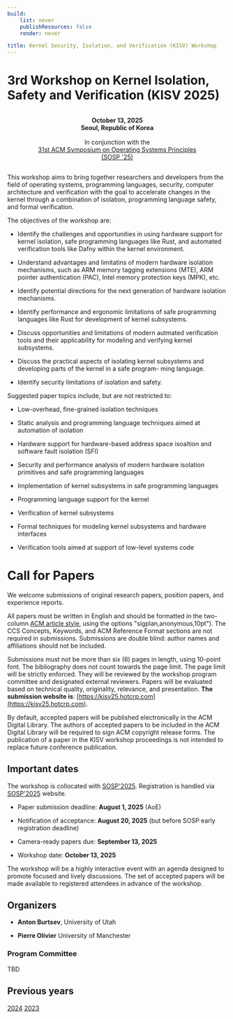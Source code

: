 ```yaml
---
build:
    list: never
    publishResources: false
    render: never

title: Kernel Security, Isolation, and Verification (KISV) Workshop
---
```


# 3rd Workshop on Kernel Isolation, Safety and Verification (KISV 2025)

<style>
.box {
    border-radius: 0.5em;
}

.dark .box {
    border-radius: 0.5em;
}

.important {
    text-align: center;
    padding-top: 1em;
    padding-bottom: 1em;
    line-height: 120%;
    font-size: 100%;
    margin: 0 auto;
}

.width50 {
    width: 80%;
}
</style>

<div class="important box width50">
    <b>October 13, 2025<br>
    Seoul, Republic of Korea<br><br></b>
    In conjunction with the<br>
    <a href="https://sigops.org/s/conferences/sosp/2025/">31st ACM Symposium on Operating Systems Principles (SOSP '25)</a>
</div>

This workshop aims to bring together researchers and developers from the field of
operating systems, programming languages, security, computer architecture and
verification with the goal to accelerate changes in the kernel through a
combination of isolation, programming language safety, and formal verification.

The objectives of the workshop are:

* Identify the challenges and opportunities in using hardware support for
kernel isolation, safe programming languages like Rust, and automated
verification tools like Dafny within the kernel environment.

* Understand advantages and limitatins of modern hardware isolation mechanisms,
such as ARM memory tagging extensions (MTE), ARM pointer authentication (PAC),
Intel memory protection keys (MPK), etc.

* Identify potential directions for the next generation of hardware isolation
  mechanisms.

* Identify performance and ergonomic limitations of safe programming languages
  like Rust for development of kernel subsystems.

* Discuss opportunities and limitations of modern autmated verification tools
  and their applicability for modeling and verifying kernel subsystems.

* Discuss the practical aspects of isolating kernel subsystems and developing
  parts of the kernel in a safe program- ming language.

* Identify security limitations of isolation and safety.

Suggested paper topics include, but are not restricted to:

* Low-overhead, fine-grained isolation techniques

* Static analysis and programming language techniques aimed at automation of
  isolation

* Hardware support for hardware-based address space isoaltion and software
  fault isolation (SFI)

* Security and performance analysis of modern hardware isolation primitives and
  safe programming languages

* Implementation of kernel subsystems in safe programming languages

* Programming language support for the kernel

* Verification of kernel subsystems

* Formal techniques for modeling kernel subsystems and hardware interfaces

* Verification tools aimed at support of low-level systems code


# Call for Papers

We welcome submissions of original research papers, position papers, and
experience reports.

All papers must be written in English and should be formatted in the two-column
[ACM article style](https://www.acm.org/publications/proceedings-template/),
using the options "sigplan,anonymous,10pt"). The CCS Concepts, Keywords, and
ACM Reference Format sections are not required in submissions. Submissions are
double blind: author names and affiliations should not be included.

Submissions must not be more than six (6) pages in length, using 10-point font.
The bibliography does not count towards the page limit. The page limit will be
strictly enforced. They will be reviewed by the workshop program committee and
designated external reviewers. Papers will be evaluated based on technical
quality, originality, relevance, and presentation. **The submission website is**:
[https://kisv25.hotcrp.com](https://kisv25.hotcrp.com).

By default, accepted papers will be published electronically in the ACM Digital
Library. The authors of accepted papers to be included in the ACM Digital
Library will be required to sign ACM copyright release forms. The publication
of a paper in the KISV workshop proceedings is not intended to replace future
conference publication. 

## Important dates

The workshop is collocated with [SOSP'2025](https://sigops.org/s/conferences/sosp/2025/).
Registration is handled via [SOSP'2025](https://sigops.org/s/conferences/sosp/2025/) website.

* Paper submission deadline: **August 1, 2025** (AoE)

* Notification of acceptance: **August 20, 2025** (but before SOSP early registration deadline)

* Camera-ready papers due: **September 13, 2025**

* Workshop date: **October 13, 2025**

The workshop will be a highly interactive event with an agenda designed to
promote focused and lively discussions. The set of accepted papers will be made
available to registered attendees in advance of the workshop.

## Organizers 

* **Anton Burtsev**, University of Utah

* **Pierre Olivier** University of Manchester

### Program Committee

TBD

## Previous years


[2024](https://kisv-workshop.github.io/archive/2024/)
[2023](https://kisv-workshop.github.io/archive/2023/)
